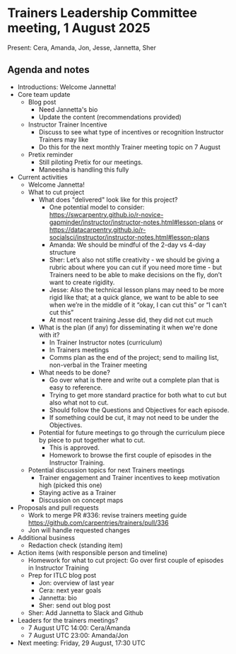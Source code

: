 # Trainers Leadership Committee meeting, 1 August 2025

Present: Cera, Amanda, Jon, Jesse, Jannetta, Sher

## Agenda and notes
- Introductions: Welcome Jannetta!
- Core team update
	- Blog post
		- Need Jannetta's bio
		- Update the content (recommendations provided)
	- Instructor Trainer Incentive 
		- Discuss to see what type of incentives or recognition Instructor Trainers may like
		- Do this for the next monthly Trainer meeting topic on 7 August
	- Pretix reminder 
		- Still piloting Pretix for our meetings. 
		- Maneesha is handling this fully
- Current activities
	- Welcome Jannetta!
	- What to cut project
		- What does "delivered" look like for this project?
			- One potential model to consider: <https://swcarpentry.github.io/r-novice-gapminder/instructor/instructor-notes.html#lesson-plans> or <https://datacarpentry.github.io/r-socialsci/instructor/instructor-notes.html#lesson-plans> 
			- Amanda: We should be mindful of the 2-day vs 4-day structure
			- Sher: Let’s also not stifle creativity - we should be giving a rubric about where you can cut if you need more time - but Trainers need to be able to make decisions on the fly, don’t want to create rigidity.
			- Jesse: Also the technical lesson plans may need to be more rigid like that; at a quick glance, we want to be able to see when we’re in the middle of it “okay, I can cut this” or “I can’t cut this”
			- At most recent training Jesse did, they did not cut much
		- What is the plan (if any) for disseminating it when we're done with it?
			- In Trainer Instructor notes (curriculum)
			- In Trainers meetings
			- Comms plan as the end of the project; send to mailing list, non-verbal in the Trainer meeting
		- What needs to be done?
			- Go over what is there and write out a complete plan that is easy to reference.
			- Trying to get more standard practice for both what to cut but also what not to cut.
			- Should follow the Questions and Objectives for each episode.
			- If something could be cut, it may not need to be under the Objectives.
		- Potential for future meetings to go through the curriculum piece by piece to put together what to cut.
			- This is approved.
			- Homework to browse the first couple of episodes in the Instructor Training.
	- Potential discussion topics for next Trainers meetings
		- Trainer engagement and Trainer incentives to keep motivation high (picked this one)
		- Staying active as a Trainer
		- Discussion on concept maps
- Proposals and pull requests
	- Work to merge PR #336: revise trainers meeting guide <https://github.com/carpentries/trainers/pull/336>
	- Jon will handle requested changes
- Additional business
	- Redaction check (standing item)
- Action items (with responsible person and timeline)
	- Homework for what to cut project: Go over first couple of episodes in Instructor Training
	- Prep for ITLC blog post
		- Jon: overview of last year
		- Cera: next year goals
		- Jannetta: bio
		- Sher: send out blog post
	- Sher: Add Jannetta to Slack and Github
- Leaders for the trainers meetings?
	- 7 August UTC 14:00: Cera/Amanda
	- 7 August UTC 23:00: Amanda/Jon
- Next meeting: Friday, 29 August, 17:30 UTC
